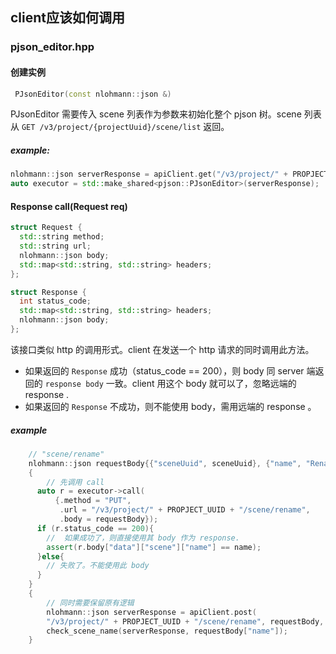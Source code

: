 ## client应该如何调用
### pjson_editor.hpp
#### 创建实例
```c++
 PJsonEditor(const nlohmann::json &)
```
PJsonEditor 需要传入 scene 列表作为参数来初始化整个 pjson 树。scene 列表从 `GET /v3/project/{projectUuid}/scene/list` 返回。
##### example:
```c++
nlohmann::json serverResponse = apiClient.get("/v3/project/" + PROPJECT_UUID + "/scene/list");
auto executor = std::make_shared<pjson::PJsonEditor>(serverResponse);
```

#### Response call(Request req)
```c++
struct Request {
  std::string method;
  std::string url;
  nlohmann::json body;
  std::map<std::string, std::string> headers;
};

struct Response {
  int status_code;
  std::map<std::string, std::string> headers;
  nlohmann::json body;
};
```
该接口类似 http 的调用形式。client 在发送一个 http 请求的同时调用此方法。
- 如果返回的 `Response` 成功（status_code == 200），则 body 同 server 端返回的 `response body` 一致。client 用这个 body 就可以了，忽略远端的 response .
- 如果返回的 `Response` 不成功，则不能使用 body，需用远端的 response 。
##### example
```c++
    // "scene/rename"
    nlohmann::json requestBody{{"sceneUuid", sceneUuid}, {"name", "Renamed Scene"}};
    {
        // 先调用 call
      auto r = executor->call(
          {.method = "PUT",
           .url = "/v3/project/" + PROPJECT_UUID + "/scene/rename",
           .body = requestBody});
      if (r.status_code == 200){
        //  如果成功了，则直接使用其 body 作为 response.
        assert(r.body["data"]["scene"]["name"] == name); 
      }else{
        // 失败了。不能使用此 body
      }
    }
    {
        // 同时需要保留原有逻辑
        nlohmann::json serverResponse = apiClient.post(
        "/v3/project/" + PROPJECT_UUID + "/scene/rename", requestBody, "PUT");
        check_scene_name(serverResponse, requestBody["name"]); 
    }
```


